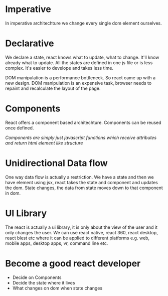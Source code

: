 # Imperative
In imperative architechture we change every single dom element ourselves.

# Declarative
We declare a state, react knows what to update, what to change. It'll know already what to update. All the states are defined in one js file or is less complex. It's easier to develope and takes less time.

DOM manipulation is a performance bottleneck. So react came up with a new design.
DOM manipulation is an expensive task, browser needs to repaint and recalculate the layout of the page.

# Components
React offers a component based architechture. Components can be reused once defined.

*Components are simply just javascript functions which receive attributes and return html element like structure*

# Unidirectional Data flow
One way data flow is actually a restriction.
We have a state and then we have element using jsx, react takes the state and component and updates the dom. State changes, the data from state moves down to that component in dom.

# UI Library
The react is actually a ui library, it is only about the view of the user and it only changes the user.
We can use react native, react 360, react desktop, react blest etc where it can be applied to different platforms e.g. web, mobile apps, desktop apps, vr, command line etc.

# Become a good react developer
 * Decide on Components
 * Decide the state where it lives
 * What changes on dom when state changes